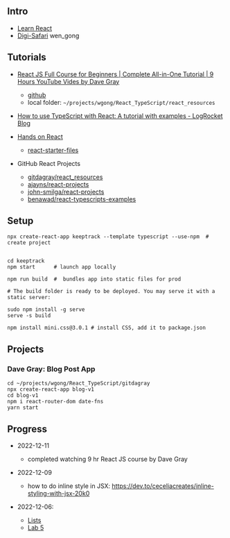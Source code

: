 
## Intro

- [Learn React](https://reactjs.org/)
- [Digi-Safari](https://learn.digi-safari.com/user/profile.php?id=1507) wen_gong

## Tutorials

- [React JS Full Course for Beginners | Complete All-in-One Tutorial | 9 Hours YouTube Vides by Dave Gray](https://www.youtube.com/watch?v=RVFAyFWO4go&t=905s)
    - [github](https://github.com/gitdagray/react_resources)
    - local folder: `~/projects/wgong/React_TypeScript/react_resources`

- [How to use TypeScript with React: A tutorial with examples - LogRocket Blog](https://blog.logrocket.com/how-use-typescript-react-tutorial-examples/) 

- [Hands on React](https://handsonreact.com/docs/labs/ts/01-CreatingNewProject)
    - [react-starter-files](https://github.com/craigmckeachie/react-starter-files)

- GitHub React Projects
    - [gitdagray/react_resources](https://github.com/wgong/react_resources)
    - [ajayns/react-projects](https://github.com/wgong/react-projects-1)
    - [john-smilga/react-projects](https://github.com/wgong/react-projects)
    - [benawad/react-typescripts-examples](https://github.com/wgong/react-typescript-example)

## Setup

```
npx create-react-app keeptrack --template typescript --use-npm  # create project


cd keeptrack
npm start      # launch app locally

npm run build  #  bundles app into static files for prod

# The build folder is ready to be deployed. You may serve it with a static server:

sudo npm install -g serve
serve -s build

npm install mini.css@3.0.1 # install CSS, add it to package.json
```

## Projects

### Dave Gray: Blog Post App

```
cd ~/projects/wgong/React_TypeScript/gitdagray
npx create-react-app blog-v1
cd blog-v1
npm i react-router-dom date-fns
yarn start

```

## Progress

- 2022-12-11
    - completed watching 9 hr React JS course by Dave Gray

- 2022-12-09
    - how to do inline style in JSX: https://dev.to/ceceliacreates/inline-styling-with-jsx-20k0

- 2022-12-06:
    - [Lists](https://handsonreact.com/docs/lists)
    - [Lab 5](https://handsonreact.com/docs/labs/ts/05-CreatingDataStructures)